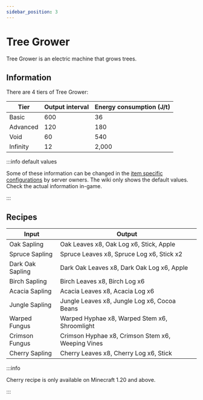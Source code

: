 ```yaml
---
sidebar_position: 3
---
```


# Tree Grower

Tree Grower is an electric machine that grows trees.

## Information

There are 4 tiers of Tree Grower:

| Tier | Output interval | Energy consumption (J/t) |
| ---- | ----- | ------------------------ |
| Basic | 600 | 36 |
| Advanced | 120 | 180 |
| Void | 60 | 540 |
| Infinity | 12 | 2,000 |

:::info default values

Some of these information can be changed in the [item specific configurations](/infinity-expansion-2/config/items) by server owners. The wiki only shows the default values. Check the actual information in-game.

:::

## Recipes

| Input | Output |
| ----- | ------ |
| Oak Sapling | Oak Leaves x8, Oak Log x6, Stick, Apple |
| Spruce Sapling | Spruce Leaves x8, Spruce Log x6, Stick x2 |
| Dark Oak Sapling | Dark Oak Leaves x8, Dark Oak Log x6, Apple |
| Birch Sapling | Birch Leaves x8, Birch Log x6 |
| Acacia Sapling | Acacia Leaves x8, Acacia Log x6 |
| Jungle Sapling | Jungle Leaves x8, Jungle Log x6, Cocoa Beans |
| Warped Fungus | Warped Hyphae x8, Warped Stem x6, Shroomlight |
| Crimson Fungus | Crimson Hyphae x8, Crimson Stem x6, Weeping Vines |
| Cherry Sapling | Cherry Leaves x8, Cherry Log x6, Stick |

:::info

Cherry recipe is only available on Minecraft 1.20 and above.

:::
